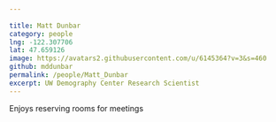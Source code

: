 ```yaml
---
 
title: Matt Dunbar
category: people
lng: -122.307706
lat: 47.659126
image: https://avatars2.githubusercontent.com/u/6145364?v=3&s=460
github: mddunbar
permalink: /people/Matt_Dunbar
excerpt: UW Demography Center Research Scientist
---
```

Enjoys reserving rooms for meetings
